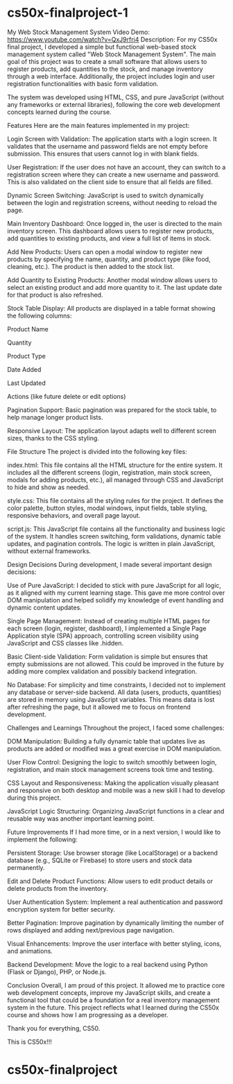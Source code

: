 ﻿# cs50x-finalproject-1
 My Web Stock Management System Video Demo: https://www.youtube.com/watch?v=QxJ9rfri4 Description: For my CS50x final project, I developed a simple but functional web-based stock management system called "Web Stock Management System". The main goal of this project was to create a small software that allows users to register products, add quantities to the stock, and manage inventory through a web interface. Additionally, the project includes login and user registration functionalities with basic form validation.

The system was developed using HTML, CSS, and pure JavaScript (without any frameworks or external libraries), following the core web development concepts learned during the course.

Features Here are the main features implemented in my project:

Login Screen with Validation: The application starts with a login screen. It validates that the username and password fields are not empty before submission. This ensures that users cannot log in with blank fields.

User Registration: If the user does not have an account, they can switch to a registration screen where they can create a new username and password. This is also validated on the client side to ensure that all fields are filled.

Dynamic Screen Switching: JavaScript is used to switch dynamically between the login and registration screens, without needing to reload the page.

Main Inventory Dashboard: Once logged in, the user is directed to the main inventory screen. This dashboard allows users to register new products, add quantities to existing products, and view a full list of items in stock.

Add New Products: Users can open a modal window to register new products by specifying the name, quantity, and product type (like food, cleaning, etc.). The product is then added to the stock list.

Add Quantity to Existing Products: Another modal window allows users to select an existing product and add more quantity to it. The last update date for that product is also refreshed.

Stock Table Display: All products are displayed in a table format showing the following columns:

Product Name

Quantity

Product Type

Date Added

Last Updated

Actions (like future delete or edit options)

Pagination Support: Basic pagination was prepared for the stock table, to help manage longer product lists.

Responsive Layout: The application layout adapts well to different screen sizes, thanks to the CSS styling.

File Structure The project is divided into the following key files:

index.html: This file contains all the HTML structure for the entire system. It includes all the different screens (login, registration, main stock screen, modals for adding products, etc.), all managed through CSS and JavaScript to hide and show as needed.

style.css: This file contains all the styling rules for the project. It defines the color palette, button styles, modal windows, input fields, table styling, responsive behaviors, and overall page layout.

script.js: This JavaScript file contains all the functionality and business logic of the system. It handles screen switching, form validations, dynamic table updates, and pagination controls. The logic is written in plain JavaScript, without external frameworks.

Design Decisions During development, I made several important design decisions:

Use of Pure JavaScript: I decided to stick with pure JavaScript for all logic, as it aligned with my current learning stage. This gave me more control over DOM manipulation and helped solidify my knowledge of event handling and dynamic content updates.

Single Page Management: Instead of creating multiple HTML pages for each screen (login, register, dashboard), I implemented a Single Page Application style (SPA) approach, controlling screen visibility using JavaScript and CSS classes like .hidden.

Basic Client-side Validation: Form validation is simple but ensures that empty submissions are not allowed. This could be improved in the future by adding more complex validation and possibly backend integration.

No Database: For simplicity and time constraints, I decided not to implement any database or server-side backend. All data (users, products, quantities) are stored in memory using JavaScript variables. This means data is lost after refreshing the page, but it allowed me to focus on frontend development.

Challenges and Learnings Throughout the project, I faced some challenges:

DOM Manipulation: Building a fully dynamic table that updates live as products are added or modified was a great exercise in DOM manipulation.

User Flow Control: Designing the logic to switch smoothly between login, registration, and main stock management screens took time and testing.

CSS Layout and Responsiveness: Making the application visually pleasant and responsive on both desktop and mobile was a new skill I had to develop during this project.

JavaScript Logic Structuring: Organizing JavaScript functions in a clear and reusable way was another important learning point.

Future Improvements If I had more time, or in a next version, I would like to implement the following:

Persistent Storage: Use browser storage (like LocalStorage) or a backend database (e.g., SQLite or Firebase) to store users and stock data permanently.

Edit and Delete Product Functions: Allow users to edit product details or delete products from the inventory.

User Authentication System: Implement a real authentication and password encryption system for better security.

Better Pagination: Improve pagination by dynamically limiting the number of rows displayed and adding next/previous page navigation.

Visual Enhancements: Improve the user interface with better styling, icons, and animations.

Backend Development: Move the logic to a real backend using Python (Flask or Django), PHP, or Node.js.

Conclusion Overall, I am proud of this project. It allowed me to practice core web development concepts, improve my JavaScript skills, and create a functional tool that could be a foundation for a real inventory management system in the future. This project reflects what I learned during the CS50x course and shows how I am progressing as a developer.

Thank you for everything, CS50.

This is CS50x!!!

# cs50x-finalproject

